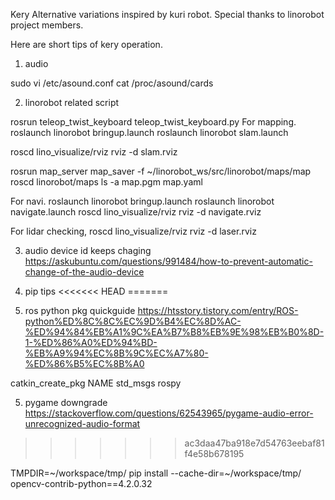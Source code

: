 Kery
Alternative variations inspired by kuri robot.
Special thanks to linorobot project members.

Here are short tips of kery operation.

1. audio

sudo vi /etc/asound.conf 
cat /proc/asound/cards

2. linorobot related script

rosrun teleop_twist_keyboard teleop_twist_keyboard.py
For mapping.
roslaunch linorobot bringup.launch
roslaunch linorobot slam.launch

roscd lino_visualize/rviz
rviz -d slam.rviz

rosrun map_server map_saver -f ~/linorobot_ws/src/linorobot/maps/map
roscd linorobot/maps
ls -a map.pgm map.yaml

For navi.
roslaunch linorobot bringup.launch
roslaunch linorobot navigate.launch
roscd lino_visualize/rviz
rviz -d navigate.rviz

For lidar checking,
  roscd lino_visualize/rviz
  rviz -d laser.rviz
  
3. audio device id keeps chaging
https://askubuntu.com/questions/991484/how-to-prevent-automatic-change-of-the-audio-device
4. pip tips
<<<<<<< HEAD
=======


4. ros python pkg quickguide
https://htsstory.tistory.com/entry/ROS-python%ED%8C%8C%EC%9D%B4%EC%8D%AC-%ED%94%84%EB%A1%9C%EA%B7%B8%EB%9E%98%EB%B0%8D-1-%ED%86%A0%ED%94%BD-%EB%A9%94%EC%8B%9C%EC%A7%80-%ED%86%B5%EC%8B%A0

catkin_create_pkg NAME std_msgs rospy

5. pygame downgrade
https://stackoverflow.com/questions/62543965/pygame-audio-error-unrecognized-audio-format
>>>>>>> ac3daa47ba918e7d54763eebaf81f4e58b678195

TMPDIR=~/workspace/tmp/ pip install --cache-dir=~/workspace/tmp/ opencv-contrib-python==4.2.0.32
